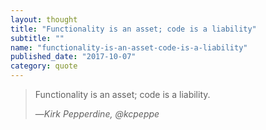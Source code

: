 ```yaml
---
layout: thought
title: "Functionality is an asset; code is a liability"
subtitle: ""
name: "functionality-is-an-asset-code-is-a-liability"
published_date: "2017-10-07"
category: quote
---
```


> Functionality is an asset; code is a liability.
>
> &mdash;<cite>Kirk Pepperdine, @kcpeppe</cite>
>
